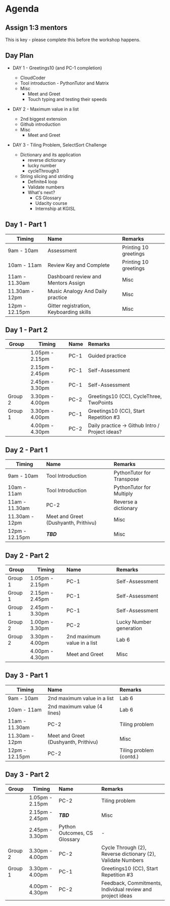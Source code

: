 # Agenda

## Assign 1:3 mentors

This is key - please complete this before the workshop happens.

## Day Plan

- DAY 1 - Greetings10 (and PC-1 completion)

  - CloudCoder
  - Tool introduction - PythonTutor and Matrix
  - Misc
    - Meet and Greet
    - Touch typing and testing their speeds

- DAY 2 - Maximum value in a list

  - 2nd biggest extension
  - Github introduction
  - Misc
    - Meet and Greet

- DAY 3 - Tiling Problem, SelectSort Challenge
  - Dictionary and its application
    - reverse dictionary
    - lucky number
    - cycleThrough3
  - String slicing and striding
    - Definite4 loop
    - Validate numbers
    - What's next?
      - CS Glossary
      - Udacity course
      - Internship at KGISL

## Day 1 - Part 1

| Timing         | Name                                    | Remarks               |
| -------------- | :-------------------------------------- | :-------------------- |
| 9am - 10am     | Assessment                              | Printing 10 greetings |
| 10am - 11am    | Review Key and Complete                 | Printing 10 greetings |
| 11am - 11.30am | Dashboard review and Mentors Assign     | Misc                  |
| 11.30am - 12pm | Music Analogy And Daily practice        | Misc                  |
| 12pm - 12.15pm | Gitter registration, Keyboarding skills | Misc                  |

## Day 1 - Part 2

| Group   | Timing          | Name | Remarks                                         |
| ------- | --------------- | :--- | :---------------------------------------------- |
|         | 1.05pm - 2.15pm | PC-1 | Guided practice                                 |
|         | 2.15pm - 2.45pm | PC-1 | Self-Assessment                                 |
|         | 2.45pm - 3.30pm | PC-1 | Self-Assessment                                 |
| Group 2 | 3.30pm - 4.00pm | PC-2 | Greetings10 (CC), CycleThree, TwoPoints         |
| Group 1 | 3.30pm - 4.00pm | PC-1 | Greetings10 (CC), Start Repetition #3           |
|         | 4.00pm - 4.30pm | PC-2 | Daily practice -> Github Intro / Project ideas? |

## Day 2 - Part 1

| Timing         | Name                                 | Remarks                   |
| -------------- | :----------------------------------- | :------------------------ |
| 9am - 10am     | Tool Introduction                    | PythonTutor for Transpose |
| 10am - 11am    | Tool Introduction                    | PythonTutor for Multiply  |
| 11am - 11.30am | PC-2                                 | Reverse a dictionary      |
| 11.30am - 12pm | Meet and Greet (Dushyanth, Prithivu) | Misc                      |
| 12pm - 12.15pm | **_TBD_**                            | Misc                      |

## Day 2 - Part 2

| Group   | Timing          | Name                        | Remarks                 |
| ------- | --------------- | :-------------------------- | :---------------------- |
| Group 1 | 1.05pm - 2.15pm | PC-1                        | Self-Assessment         |
| Group 1 | 2.15pm - 2.45pm | PC-1                        | Self-Assessment         |
| Group 1 | 2.45pm - 3.30pm | PC-1                        | Self-Assessment         |
| Group 2 | 1.00pm - 3.30pm | PC-2                        | Lucky Number generation |
| Group 2 | 3.30pm - 4.00pm | 2nd maximum value in a list | Lab 6                   |
|         | 4.00pm - 4.30pm | Meet and Greet              | Misc                    |

## Day 3 - Part 1

| Timing         | Name                                 | Remarks                 |
| -------------- | :----------------------------------- | :---------------------- |
| 9am - 10am     | 2nd maximum value in a list          | Lab 6                   |
| 10am - 11am    | 2nd maximum value (4 lines)          | Lab 6                   |
| 11am - 11.30am | PC-2                                 | Tiling problem          |
| 11.30am - 12pm | Meet and Greet (Dushyanth, Prithivu) | Misc                    |
| 12pm - 12.15pm | PC-2                                 | Tiling problem (contd.) |

## Day 3 - Part 2

| Group   | Timing          | Name                         | Remarks                                                     |
| ------- | --------------- | :--------------------------- | :---------------------------------------------------------- |
|         | 1.05pm - 2.15pm | PC-2                         | Tiling problem                                              |
|         | 2.15pm - 2.45pm | **_TBD_**                    | Misc                                                        |
|         | 2.45pm - 3.30pm | Python Outcomes, CS Glossary | -                                                           |
| Group 2 | 3.30pm - 4.00pm | PC-2                         | Cycle Through (2), Reverse dictionary (2), Validate Numbers |
| Group 1 | 3.30pm - 4.00pm | PC-1                         | Greetings10 (CC), Start Repetition #3                       |
|         | 4.00pm - 4.30pm | PC-2                         | Feedback, Commitments, Individual review and project ideas  |
